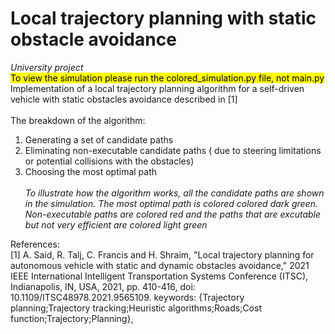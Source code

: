 # Local trajectory planning with static obstacle avoidance
*University project*<br>
<mark>To view the simulation please run the colored_simulation.py file, not main.py</mark><br>
Implementation of a local trajectory planning algorithm for a self-driven vehicle with static obstacles avoidance described in [1] <br><br>
The breakdown of the algorithm:
1. Generating a set of candidate paths
2. Eliminating non-executable candidate paths ( due to steering limitations or potential collisions with the obstacles)
3. Choosing the most optimal path
<br><br>*To illustrate how the algorithm works, all the candidate paths are shown in the simulation. The most optimal path is colored colored dark green. Non-executable paths are colored red and the paths that are excutable but not very efficient are colored light green*<br>

References: <br>
[1] A. Said, R. Talj, C. Francis and H. Shraim, "Local trajectory planning for autonomous vehicle with static and dynamic obstacles avoidance," 2021 IEEE International Intelligent Transportation Systems Conference (ITSC), Indianapolis, IN, USA, 2021, pp. 410-416, doi: 10.1109/ITSC48978.2021.9565109.
keywords: {Trajectory planning;Trajectory tracking;Heuristic algorithms;Roads;Cost function;Trajectory;Planning},

